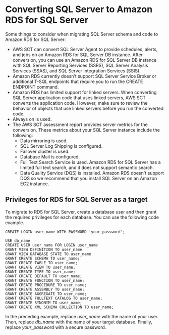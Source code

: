 # Converting SQL Server to Amazon RDS for SQL Server<a name="CHAP_Source.SQLServer.ToRDSSQLServer"></a>

Some things to consider when migrating SQL Server schema and code to Amazon RDS for SQL Server: 
+ AWS SCT can convert SQL Server Agent to provide schedules, alerts, and jobs on an Amazon RDS for SQL Server DB instance\. After conversion, you can use an Amazon RDS for SQL Server DB instance with SQL Server Reporting Services \(SSRS\), SQL Server Analysis Services \(SSAS\), and SQL Server Integration Services \(SSIS\)\.
+ Amazon RDS currently doesn’t support SQL Server Service Broker or additional T\-SQL endpoints that require you to run the CREATE ENDPOINT command\.
+ Amazon RDS has limited support for linked servers\. When converting SQL Server application code that uses linked servers, AWS SCT converts the application code\. However, make sure to review the behavior of objects that use linked servers before you run the converted code\.
+ Always on is used\.
+ The AWS SCT assessment report provides server metrics for the conversion\. These metrics about your SQL Server instance include the following:
  + Data mirroring is used\.
  + SQL Server Log Shipping is configured\.
  + Failover cluster is used\.
  + Database Mail is configured\. 
  + Full Text Search Service is used\. Amazon RDS for SQL Server has a limited full text search, and it does not support semantic search\.
  + Data Quality Service \(DQS\) is installed\. Amazon RDS doesn't support DQS so we recommend that you install SQL Server on an Amazon EC2 instance\.

## Privileges for RDS for SQL Server as a target<a name="CHAP_Source.SQLServer.ToRDSSQLServer.ConfigureTarget"></a>

To migrate to RDS for SQL Server, create a database user and then grant the required privileges for each database\. You can use the following code example\.

```
CREATE LOGIN user_name WITH PASSWORD 'your_password';
                
USE db_name
CREATE USER user_name FOR LOGIN user_name
GRANT VIEW DEFINITION TO user_name
GRANT VIEW DATABASE STATE TO user_name
GRANT CREATE SCHEMA TO user_name;
GRANT CREATE TABLE TO user_name;
GRANT CREATE VIEW TO user_name;
GRANT CREATE TYPE TO user_name;
GRANT CREATE DEFAULT TO user_name;
GRANT CREATE FUNCTION TO user_name;
GRANT CREATE PROCEDURE TO user_name;
GRANT CREATE ASSEMBLY TO user_name;
GRANT CREATE AGGREGATE TO user_name;
GRANT CREATE FULLTEXT CATALOG TO user_name;
GRANT CREATE SYNONYM TO user_name;
GRANT CREATE XML SCHEMA COLLECTION TO user_name;
```

In the preceding example, replace *user\_name* with the name of your user\. Then, replace *db\_name* with the name of your target database\. Finally, replace *your\_password* with a secure password\.